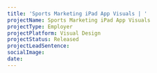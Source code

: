```yaml
---
title: 'Sports Marketing iPad App Visuals | '
projectName: Sports Marketing iPad App Visuals
projectType: Employer
projectPlatform: Visual Design
projectStatus: Released
projectLeadSentence: 
socialImage: 
date: 
---
```

